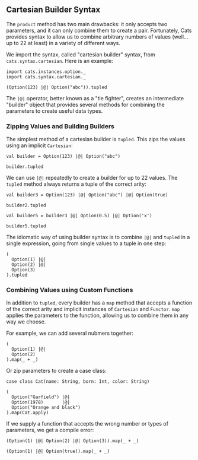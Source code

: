 ## Cartesian Builder Syntax

The `product` method has two main drawbacks:
it only accepts two parameters,
and it can only combine them to create a pair.
Fortunately, Cats provides syntax
to allow us to combine arbitrary numbers of values (well... up to 22 at least)
in a variety of different ways.

We import the syntax, called "cartesian builder" syntax, from `cats.syntax.cartesian`.
Here is an example:

```tut:book
import cats.instances.option._
import cats.syntax.cartesian._

(Option(123) |@| Option("abc")).tupled
```

The `|@|` operator, better known as a "tie fighter",
creates an intermediate "builder" object that provides
several methods for combining the parameters
to create useful data types.

### Zipping Values and Building Builders

The simplest method of a cartesian builder is `tupled`.
This zips the values using an implicit `Cartesian`:

```tut:book
val builder = Option(123) |@| Option("abc")

builder.tupled
```

We can use `|@|` repeatedly to create a builder for up to 22 values.
The `tupled` method always returns a tuple of the correct arity:

```tut:book
val builder3 = Option(123) |@| Option("abc") |@| Option(true)

builder2.tupled

val builder5 = builder3 |@| Option(0.5) |@| Option('x')

builder5.tupled
```

The idiomatic way of using builder syntax is
to combine `|@|` and `tupled` in a single expression,
going from single values to a tuple in one step:

```tut:book
(
  Option(1) |@|
  Option(2) |@|
  Option(3)
).tupled
```

### Combining Values using Custom Functions

In addition to `tupled`,
every builder has a `map` method that accepts a function of the correct arity
and implicit instances of `Cartesian` and `Functor`.
`map` applies the parameters to the function,
allowing us to combine them in any way we choose.

For example, we can add several nubmers together:

```tut:book
(
  Option(1) |@|
  Option(2)
).map(_ + _)
```

Or zip parameters to create a case class:

```tut:book
case class Cat(name: String, born: Int, color: String)

(
  Option("Garfield") |@|
  Option(1978)       |@|
  Option("Orange and black")
).map(Cat.apply)
```

If we supply a function that accepts the wrong number or types of parameters,
we get a compile error:

```tut:book:fail
(Option(1) |@| Option(2) |@| Option(3)).map(_ + _)
```

```tut:book:fail
(Option(1) |@| Option(true)).map(_ + _)
```
